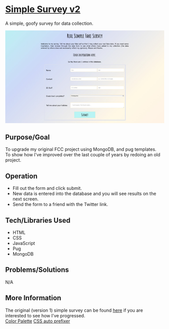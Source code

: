 # [Simple Survey v2]()
A simple, goofy survey for data collection.

![Screenshot](screenshot.jpg)

## Purpose/Goal
To upgrade my original FCC project using MongoDB, and pug templates.  
To show how I've improved over the last couple of years by redoing an old project.

## Operation
* Fill out the form and click submit.
* New data is entered into the database and you will see results on the next screen.
* Send the form to a friend with the Twitter link.


## Tech/Libraries Used
* HTML
* CSS
* JavaScript
* Pug
* MongoDB

## Problems/Solutions
N/A

## More Information
The original (version 1) simple survey can be found [here](https://s3-ap-northeast-1.amazonaws.com/wmcooper2.com/fcc-projects/survey/survey.html) if you are interested to see how I've progressed.  
[Color Palette](https://paletton.com/#uid=73i0u0k5vLq0tZR2rUl9z-reHsl)
[CSS auto prefixer](https://autoprefixer.github.io)

